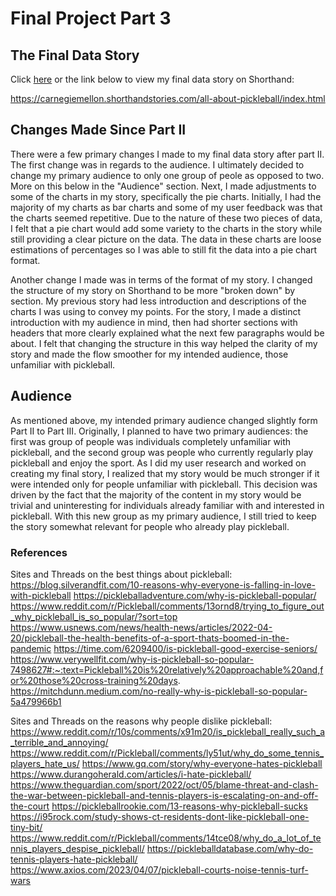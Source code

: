 # Final Project Part 3

## The Final Data Story

Click [here](https://carnegiemellon.shorthandstories.com/all-about-pickleball/index.html) or the link below to view my final data story on Shorthand: 

https://carnegiemellon.shorthandstories.com/all-about-pickleball/index.html

## Changes Made Since Part II

There were a few primary changes I made to my final data story after part II. The first change was in regards to the audience. I ultimately decided to change my primary audience to only one group of peole as opposed to two. More on this below in the "Audience" section. Next, I made adjustments to some of the charts in my story, specifically the pie charts. Initially, I had the majority of my charts as bar charts and some of my user feedback was that the charts seemed repetitive. Due to the nature of these two pieces of data, I felt that a pie chart would add some variety to the charts in the story while still providing a clear picture on the data. The data in these charts are loose estimations of percentages so I was able to still fit the data into a pie chart format. 

Another change I made was in terms of the format of my story. I changed the structure of my story on Shorthand to be more "broken down" by section. My previous story had less introduction and descriptions of the charts I was using to convey my points. For the story, I made a distinct introduction with my audience in mind, then had shorter sections with headers that more clearly explained what the next few paragraphs would be about. I felt that changing the structure in this way helped the clarity of my story and made the flow smoother for my intended audience, those unfamiliar with pickleball. 

## Audience

As mentioned above, my intended primary audience changed slightly form Part II to Part III. Originally, I planned to have two primary audiences: the first was group of people was individuals completely unfamiliar with pickleball, and the second group was people who currently regularly play pickleball and enjoy the sport. As I did my user research and worked on creating my final story, I realized that my story would be much stronger if it were intended only for people unfamiliar with pickleball. This decision was driven by the fact that the majority of the content in my story would be trivial and uninteresting for individuals already familiar with and interested in pickleball. With this new group as my primary audience, I still tried to keep the story somewhat relevant for people who already play pickleball. 

### References

Sites and Threads on the best things about pickleball:
https://blog.silverandfit.com/10-reasons-why-everyone-is-falling-in-love-with-pickleball
https://pickleballadventure.com/why-is-pickleball-popular/
https://www.reddit.com/r/Pickleball/comments/13ornd8/trying_to_figure_out_why_pickleball_is_so_popular/?sort=top
https://www.usnews.com/news/health-news/articles/2022-04-20/pickleball-the-health-benefits-of-a-sport-thats-boomed-in-the-pandemic
https://time.com/6209400/is-pickleball-good-exercise-seniors/
https://www.verywellfit.com/why-is-pickleball-so-popular-7498627#:~:text=Pickleball%20is%20relatively%20approachable%20and,for%20those%20cross-training%20days.
https://mitchdunn.medium.com/no-really-why-is-pickleball-so-popular-5a479966b1

Sites and Threads on the reasons why people dislike pickleball:
https://www.reddit.com/r/10s/comments/x91m20/is_pickleball_really_such_a_terrible_and_annoying/
https://www.reddit.com/r/Pickleball/comments/ly51ut/why_do_some_tennis_players_hate_us/
https://www.gq.com/story/why-everyone-hates-pickleball
https://www.durangoherald.com/articles/i-hate-pickleball/
https://www.theguardian.com/sport/2022/oct/05/blame-threat-and-clash-the-war-between-pickleball-and-tennis-players-is-escalating-on-and-off-the-court
https://pickleballrookie.com/13-reasons-why-pickleball-sucks
https://i95rock.com/study-shows-ct-residents-dont-like-pickleball-one-tiny-bit/
https://www.reddit.com/r/Pickleball/comments/14tce08/why_do_a_lot_of_tennis_players_despise_pickleball/
https://pickleballdatabase.com/why-do-tennis-players-hate-pickleball/
https://www.axios.com/2023/04/07/pickleball-courts-noise-tennis-turf-wars
